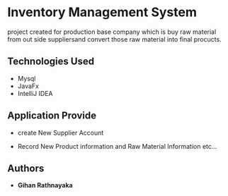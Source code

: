 # Inventory Management System 
project created for production base company which is buy raw material from out side suppliersand convert those raw material into final procucts.   

## Technologies Used
*  Mysql
*  JavaFx
* IntelliJ IDEA

## Application Provide 

*  create New Supplier Account

*  Record New Product information and Raw Material Information etc...
 

## Authors

* **Gihan Rathnayaka** 



